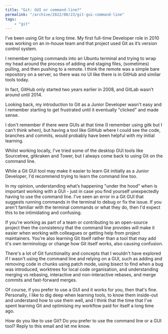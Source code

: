 ```yaml
---
title: "Git: GUI or command-line?"
permalink: "/archive/2022/08/23/git-gui-command-line"
tags:
    - "git"
---
```


I’ve been using Git for a long time. My first full-time Developer role in 2010 was working on an in-house team and that project used Git as it’s version control system.

I remember typing commands into an Ubuntu terminal and trying to wrap my head around the process of adding and staging files, (sometimes) pulling, and then pushing to a remote. I think the remote was a simple bare repository on a server, so there was no UI like there is in GitHub and similar tools today.

In fact, GitHub only started two years earlier in 2008, and GitLab wasn’t around until 2014.

Looking back, my introduction to Git as a Junior Developer wasn't easy and I remember starting to get frustrated until it eventually "clicked" and made sense.

I don't remember if there were GUIs at that time (I remember using gitk but I can't think when), but having a tool like GitHub where I could see the code, branches and commits, would probably have been helpful with my initial learning.

Whilst working locally, I've tried some of the desktop GUI tools like Sourcetree, gitkraken and Tower, but I always come back to using Git on the command line.

While a Git GUI tool may make it easier to learn Git initially as a Junior Developer, I'd recommend trying to learn the command line too.

In my opinion, understanding what’s happening "under the hood" when is important working with a GUI - just in case you find yourself unexpectedly having to use the command line. I’ve seen an error in a Git GUI that suggests running commands in the terminal to debug or fix the issue. If you aren't familiar with the terminal commands or what they do, then I'd expect this to be intimidating and confusing.

If you're working as part of a team or contributing to an open-source project then the consistency that the command line provides will make it easier when working with colleagues or getting help from project maintainers. You're also learning Git itself rather than a tool that may add it's own terminology or change how Git itself works, also causing confusion.

There's a lot of Git functionality and concepts that I wouldn't have explored if I wasn't using the command line and relying on a GUI, such as adding and removing code in chunks using patch mode, using bisect to find when a bug was introduced, worktrees for local code organisation, and understanding merging vs rebasing, interactive and non-interactive rebases, and merge commits and fast-forward merges.

Of course, if you prefer to use a GUI and it works for you, then that's fine. Personally, I like to dig deep when learning tools, to know them inside-out and understand how to use them well, and I think that the time that I've spent learning Git and optimising my workflow paid for itself a long time ago.

How do you like to use Git? Do you prefer to use the command line or a GUI tool? Reply to this email and let me know.
